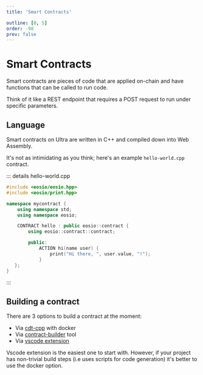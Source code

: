 ```yaml
---
title: 'Smart Contracts'

outline: [0, 5]
order: -98
prev: false
---
```


# Smart Contracts

Smart contracts are pieces of code that are applied on-chain and have functions that can be called to run code.

Think of it like a REST endpoint that requires a POST request to run under specific parameters.

## Language

Smart contracts on Ultra are written in C++ and compiled down into Web Assembly.

It's not as intimidating as you think; here's an example `hello-world.cpp` contract.

::: details hello-world.cpp

```cpp
#include <eosio/eosio.hpp>
#include <eosio/print.hpp>

namespace mycontract {
    using namespace std;
    using namespace eosio;

    CONTRACT hello : public eosio::contract {
        using eosio::contract::contract;

        public:
            ACTION hi(name user) {
                print("Hi there, ", user.value, "!");
            }
   };
}
```

:::

## Building a contract

There are 3 options to build a contract at the moment:

-   Via [cdt-cpp](../../../tutorials/docker/getting-started.md) with docker
-   Via [contract-builder](../../../products/contract-builder/index.md) tool
-   Via [vscode extension](../../../tutorials/smart-contracts/compile.md)

Vscode extension is the easiest one to start with. However, if your project has non-trivial build steps (i.e uses scripts for code generation)
it's better to use the docker option.

